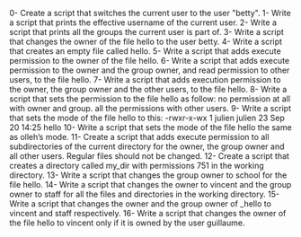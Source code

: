 0- Create a script that switches the current user to the user "betty".
1- Write a script that prints the effective username of the current user.
2- Write a script that prints all the groups the current user is part of.
3- Write a script that changes the owner of the file hello to the user betty.
4- Write a script that creates an empty file called hello.
5- Write a script that adds execute permission to the owner of the file hello.
6- Write a script that adds execute permission to the owner and the group owner, and read permission to other users, to the file hello.
7- Write a script that adds execution permission to the owner, the group owner and the other users, to the file hello.
8- Write a script that sets the permission to the file hello as follow: no permission at all with owner and group. all the permissions with other users.
9- Write a script that sets the mode of the file hello to this: -rwxr-x-wx 1 julien julien 23 Sep 20 14:25 hello
10- Write a script that sets the mode of the file hello the same as olleh’s mode.
11- Create a script that adds execute permission to all subdirectories of the current directory for the owner, the group owner and all other users. Regular files should not be changed.
12- Create a script that creates a directory called my_dir with permissions 751 in the working directory.
13- Write a script that changes the group owner to school for the file hello.
14- Write a script that changes the owner to vincent and the group owner to staff for all the files and directories in the working directory.
15- Write a script that changes the owner and the group owner of _hello to vincent and staff respectively.
16- Write a script that changes the owner of the file hello to vincent only if it is owned by the user guillaume.
